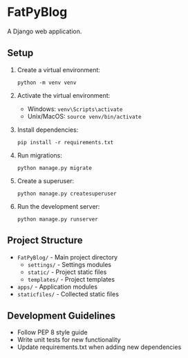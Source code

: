 # FatPyBlog

A Django web application.

## Setup

1. Create a virtual environment:
   ```
   python -m venv venv
   ```

2. Activate the virtual environment:
   - Windows: `venv\Scripts\activate`
   - Unix/MacOS: `source venv/bin/activate`

3. Install dependencies:
   ```
   pip install -r requirements.txt
   ```

4. Run migrations:
   ```
   python manage.py migrate
   ```

5. Create a superuser:
   ```
   python manage.py createsuperuser
   ```

6. Run the development server:
   ```
   python manage.py runserver
   ```

## Project Structure

- `FatPyBlog/` - Main project directory
  - `settings/` - Settings modules
  - `static/` - Project static files
  - `templates/` - Project templates
- `apps/` - Application modules
- `staticfiles/` - Collected static files

## Development Guidelines

- Follow PEP 8 style guide
- Write unit tests for new functionality
- Update requirements.txt when adding new dependencies
